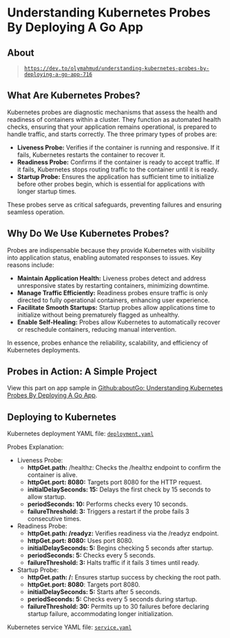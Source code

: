 # Understanding Kubernetes Probes By Deploying A Go App

## About

> [`https://dev.to/olymahmud/understanding-kubernetes-probes-by-deploying-a-go-app-716`](https://dev.to/olymahmud/understanding-kubernetes-probes-by-deploying-a-go-app-716)

## What Are Kubernetes Probes?

Kubernetes probes are diagnostic mechanisms that assess the health and readiness of containers within a cluster. They function as automated health checks, ensuring that your application remains operational, is prepared to handle traffic, and starts correctly. The three primary types of probes are:

- **Liveness Probe:** Verifies if the container is running and responsive. If it fails, Kubernetes restarts the container to recover it.
- **Readiness Probe:** Confirms if the container is ready to accept traffic. If it fails, Kubernetes stops routing traffic to the container until it is ready.
- **Startup Probe:** Ensures the application has sufficient time to initialize before other probes begin, which is essential for applications with longer startup times.

These probes serve as critical safeguards, preventing failures and ensuring seamless operation.

## Why Do We Use Kubernetes Probes?

Probes are indispensable because they provide Kubernetes with visibility into application status, enabling automated responses to issues. Key reasons include:

- **Maintain Application Health:** Liveness probes detect and address unresponsive states by restarting containers, minimizing downtime.
- **Manage Traffic Efficiently:** Readiness probes ensure traffic is only directed to fully operational containers, enhancing user experience.
- **Facilitate Smooth Startups:** Startup probes allow applications time to initialize without being prematurely flagged as unhealthy.
- **Enable Self-Healing:** Probes allow Kubernetes to automatically recover or reschedule containers, reducing manual intervention.

In essence, probes enhance the reliability, scalability, and efficiency of Kubernetes deployments.

## Probes in Action: A Simple Project

View this part on app sample in [Github:aboutGo: Understanding Kubernetes Probes By Deploying A Go App](https://github.com/tarsoqueiroz/aboutGo/tree/main/Projects/Kubernetes/k8sProbes).

## Deploying to Kubernetes

Kubernetes deployment YAML file: [`deployment.yaml`](./deployment.yaml)

Probes Explanation:

- Liveness Probe:
  - **httpGet.path:** /healthz: Checks the /healthz endpoint to confirm the container is alive.
  - **httpGet.port: 8080:** Targets port 8080 for the HTTP request.
  - **initialDelaySeconds: 15:** Delays the first check by 15 seconds to allow startup.
  - **periodSeconds: 10:** Performs checks every 10 seconds.
  - **failureThreshold: 3:** Triggers a restart if the probe fails 3 consecutive times.
- Readiness Probe:
  - **httpGet.path: /readyz:** Verifies readiness via the /readyz endpoint.
  - **httpGet.port: 8080:** Uses port 8080.
  - **initialDelaySeconds: 5:** Begins checking 5 seconds after startup.
  - **periodSeconds: 5:** Checks every 5 seconds.
  - **failureThreshold: 3:** Halts traffic if it fails 3 times until ready.
- Startup Probe:
  - **httpGet.path: /:** Ensures startup success by checking the root path.
  - **httpGet.port: 8080**: Targets port 8080.
  - **initialDelaySeconds: 5:** Starts after 5 seconds.
  - **periodSeconds: 5:** Checks every 5 seconds during startup.
  - **failureThreshold: 30:** Permits up to 30 failures before declaring startup failure, accommodating longer initialization.

Kubernetes service YAML file: [`service.yaml`](./service.yaml)
